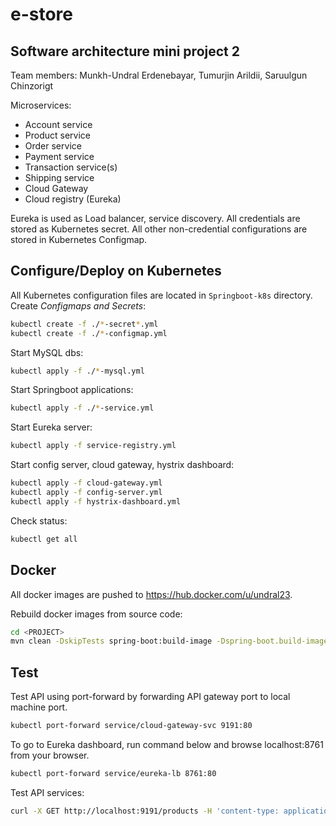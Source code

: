 # e-store
## Software architecture mini project 2

Team members: Munkh-Undral Erdenebayar, Tumurjin Arildii, Saruulgun Chinzorigt

Microservices:
- Account service
- Product service
- Order service
- Payment service
- Transaction service(s)
- Shipping service
- Cloud Gateway
- Cloud registry (Eureka)

Eureka is used as Load balancer, service discovery. All credentials are stored as Kubernetes secret. All other non-credential configurations are stored in Kubernetes Configmap.

## Configure/Deploy on Kubernetes

All Kubernetes configuration files are located in `Springboot-k8s` directory.
Create *Configmaps and Secrets*: 
```sh
kubectl create -f ./*-secret*.yml
kubectl create -f ./*-configmap.yml
```
Start MySQL dbs:
```sh
kubectl apply -f ./*-mysql.yml
```
Start Springboot applications:
```sh
kubectl apply -f ./*-service.yml
```
Start Eureka server:
```sh
kubectl apply -f service-registry.yml
```
Start config server, cloud gateway, hystrix dashboard:
```sh
kubectl apply -f cloud-gateway.yml
kubectl apply -f config-server.yml
kubectl apply -f hystrix-dashboard.yml
```

Check status:
```sh
kubectl get all
```

## Docker

All docker images are pushed to https://hub.docker.com/u/undral23. 

Rebuild docker images from source code:
```sh
cd <PROJECT>
mvn clean -DskipTests spring-boot:build-image -Dspring-boot.build-image.imageName=<NAME>
```

## Test

Test API using port-forward by forwarding API gateway port to local machine port.

```sh
kubectl port-forward service/cloud-gateway-svc 9191:80
```

To go to Eureka dashboard, run command below and browse localhost:8761 from your browser.
```sh
kubectl port-forward service/eureka-lb 8761:80
```
Test API services:
```sh
curl -X GET http://localhost:9191/products -H 'content-type: application/json'
```


